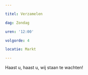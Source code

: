 ```yaml
---

titel: Verzamelen

dag: Zondag

uren: '12:00'

volgorde: 4

locatie: Markt

---
```


Haast u, haast u, wij staan te wachten!
